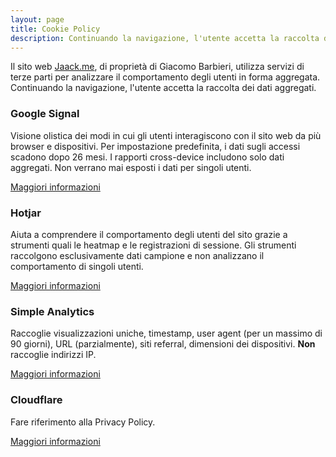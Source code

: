 ```yaml
---
layout: page
title: Cookie Policy
description: Continuando la navigazione, l'utente accetta la raccolta dei dati aggregati
---
```


Il sito web [Jaack.me](https://jaack.me), di proprietà di Giacomo Barbieri, utilizza servizi di terze parti per analizzare
il comportamento degli utenti in forma aggregata.
Continuando la navigazione, l'utente accetta la raccolta dei dati aggregati.

### Google Signal
Visione olistica dei modi in cui gli utenti interagiscono con il sito web da più browser e dispositivi. Per impostazione predefinita, i dati sugli accessi scadono dopo 26 mesi. I rapporti cross-device includono solo dati aggregati. Non verrano mai esposti i dati per singoli utenti.

[Maggiori informazioni](https://support.google.com/analytics/answer/7532985?hl=it)

### Hotjar
Aiuta a comprendere il comportamento degli utenti del sito grazie a strumenti quali le heatmap e le registrazioni di sessione. Gli strumenti raccolgono esclusivamente dati campione e non analizzano il comportamento di singoli utenti.

[Maggiori informazioni](https://www.hotjar.com/blog/what-is-hotjar/)

### Simple Analytics
Raccoglie visualizzazioni uniche, timestamp, user agent (per un massimo di 90 giorni), URL (parzialmente), siti referral, dimensioni dei dispositivi. **Non** raccoglie indirizzi IP.

[Maggiori informazioni](https://docs.simpleanalytics.com/what-we-collect?ref=simpleanalytics.com)

### Cloudflare
Fare riferimento alla Privacy Policy.

[Maggiori informazioni](https://www.cloudflare.com/privacypolicy/)
